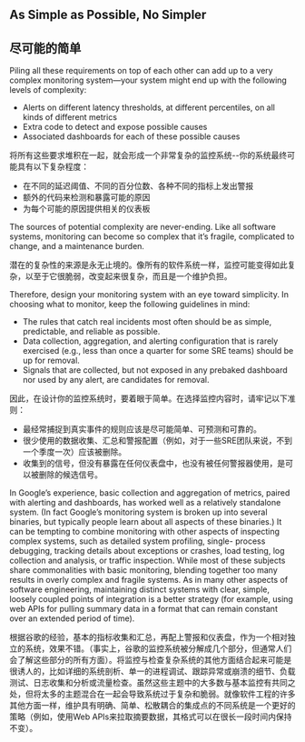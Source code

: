## **As Simple as Possible, No Simpler**

## **尽可能的简单**

Piling all these requirements on top of each other can add up to a very complex monitoring system—your system might end up with the following levels of complexity:

* Alerts on different latency thresholds, at different percentiles, on all kinds of different metrics
* Extra code to detect and expose possible causes
* Associated dashboards for each of these possible causes

将所有这些要求堆积在一起，就会形成一个非常复杂的监控系统--你的系统最终可能具有以下复杂程度：

* 在不同的延迟阈值、不同的百分位数、各种不同的指标上发出警报
* 额外的代码来检测和暴露可能的原因
* 为每个可能的原因提供相关的仪表板

The sources of potential complexity are never-ending. Like all software systems, monitoring can become so complex that it’s fragile, complicated to change, and a maintenance burden.

潜在的复杂性的来源是永无止境的。像所有的软件系统一样，监控可能变得如此复杂，以至于它很脆弱，改变起来很复杂，而且是一个维护负担。

Therefore, design your monitoring system with an eye toward simplicity. In choosing what to monitor, keep the following guidelines in mind:

* The rules that catch real incidents most often should be as simple, predictable, and reliable as possible.
* Data collection, aggregation, and alerting configuration that is rarely exercised (e.g., less than once a quarter for some SRE teams) should be up for removal.
* Signals that are collected, but not exposed in any prebaked dashboard nor used by any alert, are candidates for removal.

因此，在设计你的监控系统时，要着眼于简单。在选择监控内容时，请牢记以下准则：

* 最经常捕捉到真实事件的规则应该是尽可能简单、可预测和可靠的。
* 很少使用的数据收集、汇总和警报配置（例如，对于一些SRE团队来说，不到一个季度一次）应该被删除。
* 收集到的信号，但没有暴露在任何仪表盘中，也没有被任何警报器使用，是可以被删除的候选信号。

In Google’s experience, basic collection and aggregation of metrics, paired with alerting and dashboards, has worked well as a relatively standalone system. (In fact Google’s monitoring system is broken up into several binaries, but typically people learn about all aspects of these binaries.) It can be tempting to combine monitoring with other aspects of inspecting complex systems, such as detailed system profiling, single- process debugging, tracking details about exceptions or crashes, load testing, log collection and analysis, or traffic inspection. While most of these subjects share commonalities with basic monitoring, blending together too many results in overly complex and fragile systems. As in many other aspects of software engineering, maintaining distinct systems with clear, simple, loosely coupled points of integration is a better strategy (for example, using web APIs for pulling summary data in a format that can remain constant over an extended period of time).

根据谷歌的经验，基本的指标收集和汇总，再配上警报和仪表盘，作为一个相对独立的系统，效果不错。（事实上，谷歌的监控系统被分解成几个部分，但通常人们会了解这些部分的所有方面）。将监控与检查复杂系统的其他方面结合起来可能是很诱人的，比如详细的系统剖析、单一的进程调试、跟踪异常或崩溃的细节、负载测试、日志收集和分析或流量检查。虽然这些主题中的大多数与基本监控有共同之处，但将太多的主题混合在一起会导致系统过于复杂和脆弱。就像软件工程的许多其他方面一样，维护具有明确、简单、松散耦合的集成点的不同系统是一个更好的策略（例如，使用Web APIs来拉取摘要数据，其格式可以在很长一段时间内保持不变）。
